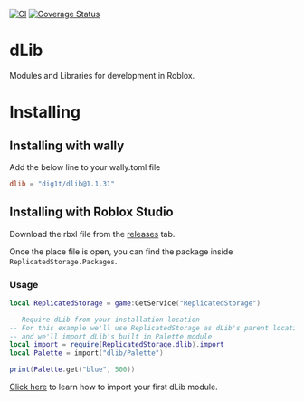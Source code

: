 [![CI](https://github.com/dig1t/dlib/actions/workflows/ci.yml/badge.svg?branch=main)](https://github.com/dig1t/dlib/actions/workflows/ci.yml)
[![Coverage Status](https://coveralls.io/repos/github/dig1t/dlib/badge.svg?branch=main)](https://coveralls.io/github/dig1t/dlib?branch=main)

# dLib
Modules and Libraries for development in Roblox.

# Installing
## Installing with wally
Add the below line to your wally.toml file
```toml
dlib = "dig1t/dlib@1.1.31"
```
## Installing with Roblox Studio
Download the rbxl file from the [releases](https://github.com/dig1t/dlib/releases) tab.

Once the place file is open, you can find the package inside `ReplicatedStorage.Packages`.

### Usage
```lua
local ReplicatedStorage = game:GetService("ReplicatedStorage")

-- Require dLib from your installation location
-- For this example we'll use ReplicatedStorage as dLib's parent location
-- and we'll import dLib's built in Palette module
local import = require(ReplicatedStorage.dlib).import
local Palette = import("dlib/Palette")

print(Palette.get("blue", 500))
```

[Click here](https://dig1t.github.io/dlib/api/dLib) to learn how to import your first dLib module.
